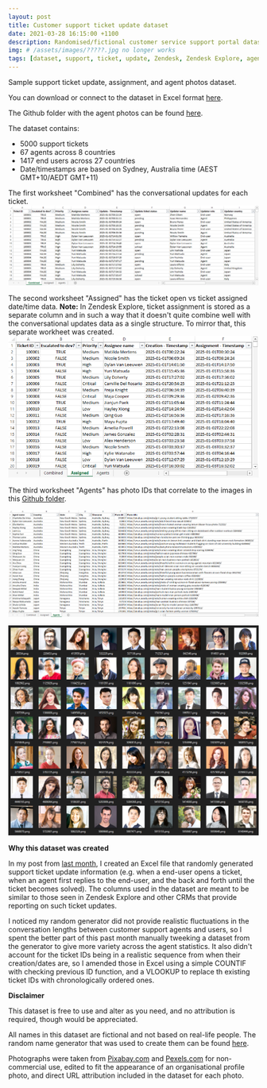 ```yaml
---
layout: post
title: Customer support ticket update dataset
date: 2021-03-28 16:15:00 +1100
description: Randomised/fictional customer service support portal dataset in Excel.
img: # /assets/images/?????.jpg no longer works
tags: [dataset, support, ticket, update, Zendesk, Zendesk Explore, agents, photos] # add tag
---
```


Sample support ticket update, assignment, and agent photos dataset.

You can download or connect to the dataset in Excel format [here](https://github.com/datamesse/blog/blob/master/assets/attachments/Support_ticket_updates_v2.xlsx?raw=true).

The Github folder with the agent photos can be found [here](https://github.com/datamesse/blog/blob/master/assets/attachments/agents/).

The dataset contains:
 - 5000 support tickets 
 - 67 agents across 8 countries 
 - 1417 end users across 27 countries
 - Date/timestamps are based on Sydney, Australia time (AEST GMT+10/AEDT GMT+11)

The first worksheet "Combined" has the conversational updates for each ticket.
![Support ticket updates](https://github.com/datamesse/blog/blob/master/assets/images/blog/2021-03-28-fictional-support-ticket-dataset/01.png?raw=true)

The second worksheet "Assigned" has the ticket open vs ticket assigned date/time data.
**Note:** In Zendesk Explore, ticket assignment is stored as a separate column and in such a way that it doesn't quite combine well with the conversational updates data as a single structure. To mirror that, this separate workheet was created.
![Support ticket assignments](https://github.com/datamesse/blog/blob/master/assets/images/blog/2021-03-28-fictional-support-ticket-dataset/02.png?raw=true)

The third worksheet "Agents" has photo IDs that correlate to the images in this [Github folder](https://github.com/datamesse/blog/blob/master/assets/attachments/agents/).

![Support ticket agents](https://github.com/datamesse/blog/blob/master/assets/images/blog/2021-03-28-fictional-support-ticket-dataset/03.png?raw=true)

![Support ticket agent photos](https://github.com/datamesse/blog/blob/master/assets/images/blog/2021-03-28-fictional-support-ticket-dataset/04.png?raw=true)


**Why this dataset was created**

In my post from [last month](https://datamesse.github.io/blog/2021/02/27/support-ticket-update-times-dataset-generator-in-excel.html), I created an Excel file that randomly generated support ticket update information (e.g. when a end-user opens a ticket, when an agent first replies to the end-user, and the back and forth until the ticket becomes solved). The columns used in the dataset are meant to be similar to those seen in Zendesk Explore and other CRMs that provide reporting on such ticket updates.

I noticed my random generator did not provide realistic fluctuations in the conversation lengths between customer support agents and users, so I spent the better part of this past month manually tweeking a dataset from the generator to give more variety across the agent statistics. It also didn't account for the ticket IDs being in a realistic sequence from when their creation/dates are, so I amended those in Excel using a simple COUNTIF with checking previous ID function, and a VLOOKUP to replace th existing ticket IDs with chronologically ordered ones.


**Disclaimer**

This dataset is free to use and alter as you need, and no attribution is required, though would be appreciated.

All names in this dataset are fictional and not based on real-life people. The random name generator that was used to create them can be found [here](https://github.com/datamesse/blog/blob/master/assets/attachments/Random_name_and_business_generator.xlsx?raw=true).

Photographs were taken from [Pixabay.com](https://pixabay.com/service/license/) and [Pexels.com](https://pixabay.com/service/license/) for non-commercial use, edited to fit the appearance of an organisational profile photo, and direct URL attribution included in the dataset for each photo.